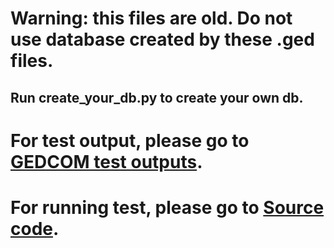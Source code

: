 # Warning: this files are old. Do not use database created by these .ged files.
## Run create_your_db.py to create your own db.
# For test output, please go to [GEDCOM test outputs](https://github.com/ywCN/SSW555Project/tree/master/GEDCOM%20test%20outputs).
# For running test, please go to [Source code](https://github.com/ywCN/SSW555Project/tree/master/Source%20code).